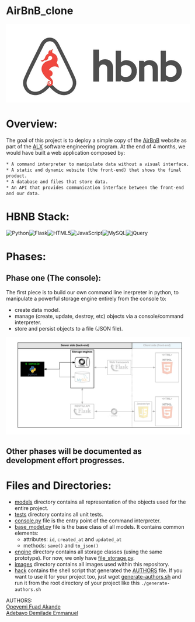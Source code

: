 # AirBnB_clone
![N|Solid](./images/hbnb.jpeg)

# Overview:
The goal of this project is to deploy a simple copy of the <a href=https://www.airbnb.com/>AirBnB</a> website as part of the <a href=https://www.alxafrica.com/>ALX</a> software engineering program. At the end of 4 months, we would have built a web application composed by:

	* A command interpreter to manipulate data without a visual interface.
	* A static and dynamic website (the front-end) that shows the final product.
	* A database and files that store data.
	* An API that provides communication interface between the front-end and our data.

# HBNB Stack:
![Python](https://img.shields.io/badge/python-3670A0?style=for-the-badge&logo=python&logoColor=ffdd54)![Flask](https://img.shields.io/badge/flask-%23000.svg?style=for-the-badge&logo=flask&logoColor=white)![HTML5](https://img.shields.io/badge/html5-%23E34F26.svg?style=for-the-badge&logo=html5&logoColor=white)![JavaScript](https://img.shields.io/badge/javascript-%23323330.svg?style=for-the-badge&logo=javascript&logoColor=%23F7DF1E)![MySQL](https://img.shields.io/badge/mysql-%2300f.svg?style=for-the-badge&logo=mysql&logoColor=white)![jQuery](https://img.shields.io/badge/jquery-%230769AD.svg?style=for-the-badge&logo=jquery&logoColor=white)


# Phases:
## Phase one (The console):
The first piece is to build our own command line inerpreter in python, to manipulate a powerful storage engine entirely from the console to:
* create data model.
* manage (create, update, destroy, etc) objects via a console/command interpreter.
* store and persist objects to a file (JSON file).




![N|Solid](./images/Phase1.png)

## Other phases will be documented as development effort progresses.

# Files and Directories:
* [models](./models) directory contains all representation of the objects used for the entire project.
* [tests](./tests) directory contains all unit tests.
* [console.py](./console.py) file is the entry point of the command interpreter.
* [base_model.py](./models/base_model.py) file is the base class of all models. It contains common elements:
	* attributes: `id`, `created_at` and `updated_at`
	* methods: `save()` and `to_json()`
* [engine](./models/engine) directory contains all storage classes (using the same prototype). For now, we only have [file_storage.py](./models/engine/file_storage.py).
* [images](./images) directory contains all images used within this repository.
* [hack](./hack) contains the shell script that generated the [AUTHORS](./AUTHORS) file. If you want to use it for your project too, just wget [generate-authors.sh](./hack/generate-authors.sh) and run it from the root directory of your project like this `./generate-authors.sh`


AUTHORS:<br>
[Opeyemi Fuad Akande](https://github.com/OpeyemiAkande)<br>
[Adebayo Demilade Emmanuel](www.github.com/AdebayoEmmanuel)
